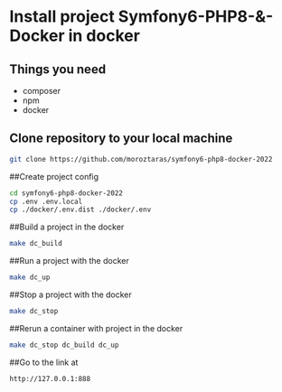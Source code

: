 # Install project Symfony6-PHP8-&-Docker in docker

## Things you need
* composer
* npm
* docker

## Clone repository to your local machine
```bash
git clone https://github.com/moroztaras/symfony6-php8-docker-2022
```

##Create project config
```bash
cd symfony6-php8-docker-2022
cp .env .env.local
cp ./docker/.env.dist ./docker/.env
```

##Build a project in the docker
```bash
make dc_build
```
##Run a project with the docker
```bash
make dc_up
```
##Stop a project with the docker
```bash
make dc_stop
```

##Rerun a container with project in the docker
```bash
make dc_stop dc_build dc_up
```
##Go to the link at
```bash
http://127.0.0.1:888
```
